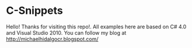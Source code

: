 C-Snippets
==========

Hello! Thanks for visiting this repo!. All examples here are based on C# 4.0 and Visual Studio 2010.
You can follow my blog at http://michaelhidalgocr.blogspot.com/
